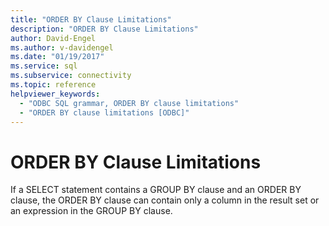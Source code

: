 ```yaml
---
title: "ORDER BY Clause Limitations"
description: "ORDER BY Clause Limitations"
author: David-Engel
ms.author: v-davidengel
ms.date: "01/19/2017"
ms.service: sql
ms.subservice: connectivity
ms.topic: reference
helpviewer_keywords:
  - "ODBC SQL grammar, ORDER BY clause limitations"
  - "ORDER BY clause limitations [ODBC]"
---
```

# ORDER BY Clause Limitations
If a SELECT statement contains a GROUP BY clause and an ORDER BY clause, the ORDER BY clause can contain only a column in the result set or an expression in the GROUP BY clause.
